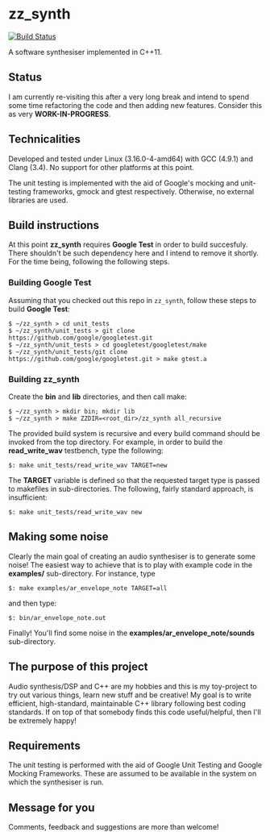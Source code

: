 zz_synth
========
[![Build Status](https://travis-ci.org/zimzum/zz_synth.svg?branch=master)](https://travis-ci.org/zimzum/zz_synth)

A software synthesiser implemented in C++11. 

Status
--------
I am currently re-visiting this after a very long break and intend to spend
some time refactoring the code and then adding new features. Consider this as
very **WORK-IN-PROGRESS**.

Technicalities
--------------
Developed and tested under Linux (3.16.0-4-amd64) with GCC (4.9.1) and Clang
(3.4). No support for other platforms at this point.

The unit testing is implemented with the aid of Google's mocking and
unit-testing frameworks, gmock and gtest respectively. Otherwise, no external
libraries are used.

Build instructions
----------------------------
At this point **zz_synth** requires **Google Test** in order to build
succesfuly. There shouldn't be such dependency here and I intend to remove it
shortly. For the time being, following the following steps.

### Building Google Test
Assuming that you checked out this repo in `zz_synth`, follow these steps to
build **Google Test**:
```
$ ~/zz_synth > cd unit_tests
$ ~/zz_synth/unit_tests > git clone https://github.com/google/googletest.git
$ ~/zz_synth/unit_tests > cd googletest/googletest/make
$ ~/zz_synth/unit_tests/git clone https://github.com/google/googletest.git > make gtest.a
```

### Building zz_synth
Create the **bin** and **lib** directories, and then call make:
```
$ ~/zz_synth > mkdir bin; mkdir lib
$ ~/zz_synth > make ZZDIR=<root_dir>/zz_synth all_recursive
```

The provided build system is recursive and every build command should be
invoked from the top directory. For example, in order to build the
**read_write_wav** testbench, type the following:
```
$: make unit_tests/read_write_wav TARGET=new
```
The **TARGET** variable is defined so that the requested target type is passed
to makefiles in sub-directories. The following, fairly standard approach, is
insufficient:
```
$: make unit_tests/read_write_wav new
```

Making some noise
----------------------------
Clearly the main goal of creating an audio synthesiser is to generate some
noise! The easiest way to achieve that is to play with example code in the
**examples/** sub-directory. For instance, type  
```
$: make examples/ar_envelope_note TARGET=all
```
and then type:
```
$: bin/ar_envelope_note.out
```
Finally! You'll find some noise in the **examples/ar_envelope_note/sounds**
sub-directory.

The purpose of this project
----------------------------
Audio synthesis/DSP and C++ are my hobbies and this is my toy-project to try
out various things, learn new stuff and be creative! My goal is to write
efficient, high-standard, maintainable C++ library following best coding
standards. If on top of that somebody finds this code useful/helpful, then I'll
be extremely happy!

Requirements
-------------
The unit testing is performed with the aid of Google Unit Testing and Google
Mocking Frameworks. These are assumed to be available in the system on which
the synthesiser is run.

Message for you
----------------
Comments, feedback and suggestions are more than welcome!

